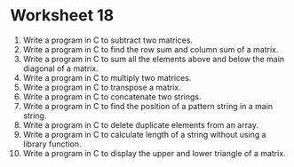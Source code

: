 # Worksheet 18

1. Write a program in C to subtract two matrices.
2. Write a program in C to find the row sum and column sum of a matrix.
3. Write a program in C to sum all the elements above and below the main diagonal of a matrix.
4. Write a program in C to multiply two matrices.
5. Write a program in C to transpose a matrix.
6. Write a program in C to concatenate two strings.
7. Write a program in C to find the position of a pattern string in a main string.
8. Write a program in C to delete duplicate elements from an array.
9. Write a program in C to calculate length of a string without using a library function.
10. Write a program in C to display the upper and lower triangle of a matrix.